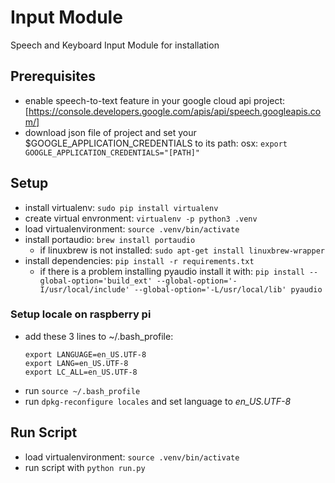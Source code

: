 # Input Module

Speech and Keyboard Input Module for installation

## Prerequisites

* enable speech-to-text feature in your google cloud api project: [https://console.developers.google.com/apis/api/speech.googleapis.com/]
* download json file of project and set your $GOOGLE_APPLICATION_CREDENTIALS to its path: osx: `export GOOGLE_APPLICATION_CREDENTIALS="[PATH]"`

## Setup

* install virtualenv: `sudo pip install virtualenv`
* create virtual envronment: `virtualenv -p python3 .venv`
* load virtualenvironment: `source .venv/bin/activate`
* install portaudio: `brew install portaudio`
    * if linuxbrew is not installed: `sudo apt-get install linuxbrew-wrapper`
* install dependencies: `pip install -r requirements.txt`
    * if there is a problem installing pyaudio install it with: `pip install --global-option='build_ext' --global-option='-I/usr/local/include' --global-option='-L/usr/local/lib' pyaudio`

### Setup locale on raspberry pi

* add these 3 lines to ~/.bash_profile:
    ```
    export LANGUAGE=en_US.UTF-8
    export LANG=en_US.UTF-8
    export LC_ALL=en_US.UTF-8
    ```
* run `source ~/.bash_profile`
* run `dpkg-reconfigure locales` and set language to *en_US.UTF-8*
    

## Run Script

* load virtualenvironment: `source .venv/bin/activate`
* run script with `python run.py`
